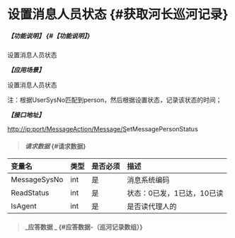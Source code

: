 # 设置消息人员状态 {#获取河长巡河记录}

##### _【功能说明】_ {#【功能说明】}

设置消息人员状态

_**【应用场景】**_

设置消息人员状态

注：根据UserSysNo匹配到person，然后根据设置状态，记录该状态的时间；

_**【接口地址】**_

[http://ip:port/MessageAction/Message/S](http://ip:port/HMQuery/PatrolRiver/GetPatrolRivers)etMessagePersonStatus

> #### _请求数据_ {#请求数据}

| 变量名 | 类型 | 是否必须 | 描述 |
| :--- | :--- | :--- | :--- |
| MessageSysNo | int | 是 | 消息系统编码 |
| ReadStatus | int | 是 | 状态：0已发，1已达，10已读 |
| IsAgent| int | 是 | 是否读代理人的 |


> #### _应答数据 _ {#应答数据-（巡河记录数组）}



